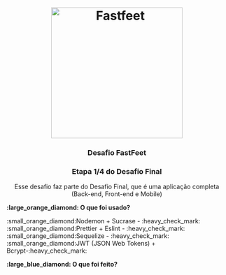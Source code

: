<h1 align="center">
  <img alt="Fastfeet" title="Fastfeet" src="https://github.com/Rocketseat/bootcamp-gostack-desafio-03/blob/master/.github/logo.png" width="300px" />
</h1>

<h3 align="center">
  Desafio FastFeet
</h3>

<h3 align="center">
  Etapa 1/4 do Desafio Final 
</h3>

<p align="center">Esse desafio faz parte do Desafio Final, que é uma aplicação completa (Back-end, Front-end e Mobile)</p>


<p align="center">
  
  <p><b>:large_orange_diamond: O que foi usado?</b></p>
  :small_orange_diamond:Nodemon + Sucrase - :heavy_check_mark:
  :small_orange_diamond:Prettier + Eslint - :heavy_check_mark:
  :small_orange_diamond:Sequelize - :heavy_check_mark:
  :small_orange_diamond:JWT (JSON Web Tokens) + Bcrypt-:heavy_check_mark:</li> <br>
  
  <p><b>:large_blue_diamond: O que foi feito?</b></p>
 
